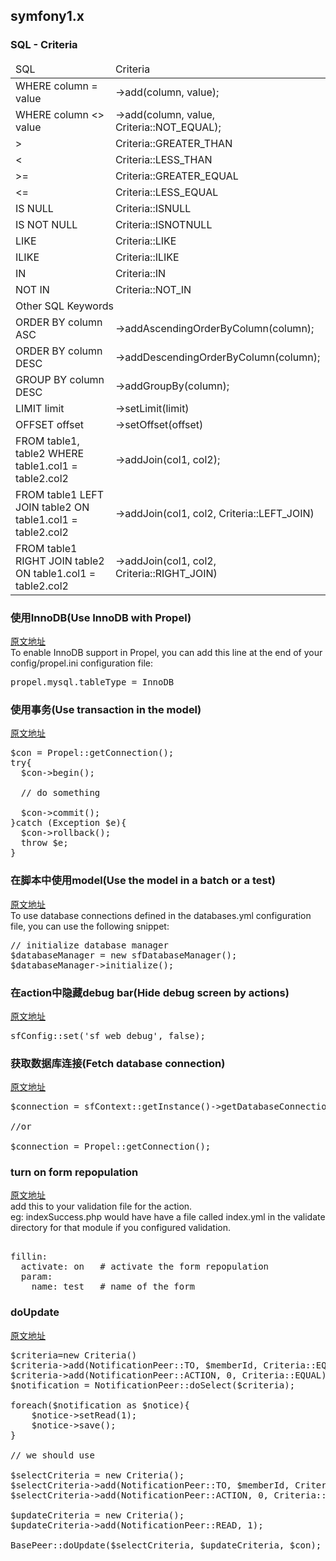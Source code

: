 symfony1.x  
----------

### SQL - Criteria
<table>
    <thead>
        <td>SQL</td>
        <td>Criteria</td>
    </thead>
    <tbody>
        <tr>
            <td>WHERE column = value</td>
            <td>->add(column, value);</td>
        </tr>
        <tr>
            <td>WHERE column <> value</td>
            <td>->add(column, value, Criteria::NOT_EQUAL);</td>
        </tr>
        <tr>
            <td>></td>
            <td>Criteria::GREATER_THAN</td>
        </tr>
        <tr>
            <td><</td>
            <td>Criteria::LESS_THAN</td>
        </tr>
        <tr>
            <td>>=</td>
            <td>Criteria::GREATER_EQUAL</td>
        </tr>
        <tr>
            <td><=</td>
            <td>Criteria::LESS_EQUAL</td>
        </tr>
        <tr>
            <td>IS NULL</td>
            <td>Criteria::ISNULL</td>
        </tr>
        <tr>
            <td>IS NOT NULL</td>
            <td>Criteria::ISNOTNULL</td>
        </tr>
        <tr>
            <td>LIKE</td>
            <td>Criteria::LIKE</td>
        </tr>
        <tr>
            <td>ILIKE</td>
            <td>Criteria::ILIKE</td>
        </tr>
        <tr>
            <td>IN</td>
            <td>Criteria::IN</td>
        </tr>
        <tr>
            <td>NOT IN</td>
            <td>Criteria::NOT_IN</td>
        </tr>
        <tr><td colspan="2">Other SQL Keywords</td></tr>
        <tr>
            <td>ORDER BY column ASC</td>
            <td>->addAscendingOrderByColumn(column);</td>
        </tr>
        <tr>
            <td>ORDER BY column DESC</td>
            <td>->addDescendingOrderByColumn(column);</td>
        </tr>
        <tr>
            <td>GROUP BY column DESC</td>
            <td>->addGroupBy(column);</td>
        </tr>
        <tr>
            <td>LIMIT limit</td>
            <td>->setLimit(limit)</td>
        </tr>
        <tr>
            <td>OFFSET offset</td>
            <td>->setOffset(offset)</td>
        </tr>
        <tr>
            <td>FROM table1, table2 WHERE table1.col1 = table2.col2</td>
            <td>->addJoin(col1, col2);</td>
        </tr>
        <tr>
            <td>FROM table1 LEFT JOIN table2 ON table1.col1 = table2.col2</td>
            <td>->addJoin(col1, col2, Criteria::LEFT_JOIN)</td>
        </tr>
        <tr>
            <td>FROM table1 RIGHT JOIN table2 ON table1.col1 = table2.col2</td>
            <td>->addJoin(col1, col2, Criteria::RIGHT_JOIN)</td>
        </tr>
    </tbody>
</table>

### 使用InnoDB(Use InnoDB with Propel)
[原文地址](http://snippets.symfony-project.org/snippet/1)  
To enable InnoDB support in Propel, you can add this line at the end of your config/propel.ini configuration file:
<pre>
propel.mysql.tableType = InnoDB
</pre>

### 使用事务(Use transaction in the model)
[原文地址](http://snippets.symfony-project.org/snippet/2)  
<pre>
$con = Propel::getConnection();
try{
  $con->begin();
 
  // do something
 
  $con->commit();
}catch (Exception $e){
  $con->rollback();
  throw $e;
}
</pre>

### 在脚本中使用model(Use the model in a batch or a test)
[原文地址](http://snippets.symfony-project.org/snippet/6)  
To use database connections defined in the databases.yml configuration file, you can use the following snippet:
<pre>
// initialize database manager
$databaseManager = new sfDatabaseManager();
$databaseManager->initialize();
</pre>

### 在action中隐藏debug bar(Hide debug screen by actions)
[原文地址](http://snippets.symfony-project.org/snippet/10)  
<pre>
sfConfig::set('sf_web_debug', false);
</pre>

### 获取数据库连接(Fetch database connection)
[原文地址](http://snippets.symfony-project.org/snippet/11)  
<pre>
$connection = sfContext::getInstance()->getDatabaseConnection('propel');

//or

$connection = Propel::getConnection();
</pre>

### turn on form repopulation
[原文地址](http://snippets.symfony-project.org/snippet/15)  
add this to your validation file for the action.  
eg: indexSuccess.php would have have a file called index.yml in the validate directory for that module if you configured validation.  
<pre> 
fillin:
  activate: on   # activate the form repopulation
  param:
    name: test   # name of the form
</pre>

### doUpdate
[原文地址](http://stackoverflow.com/questions/12282832/update-multiple-rows-with-propel-1-4)  

<pre>
$criteria=new Criteria()
$criteria->add(NotificationPeer::TO, $memberId, Criteria::EQUAL);
$criteria->add(NotificationPeer::ACTION, 0, Criteria::EQUAL);
$notification = NotificationPeer::doSelect($criteria);

foreach($notification as $notice){
    $notice->setRead(1);
    $notice->save();
}

// we should use

$selectCriteria = new Criteria();
$selectCriteria->add(NotificationPeer::TO, $memberId, Criteria::EQUAL);
$selectCriteria->add(NotificationPeer::ACTION, 0, Criteria::EQUAL);

$updateCriteria = new Criteria();
$updateCriteria->add(NotificationPeer::READ, 1);

BasePeer::doUpdate($selectCriteria, $updateCriteria, $con);
</pre>
